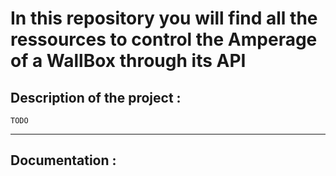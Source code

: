 # In this repository you will find all the ressources to control the Amperage of a WallBox through its API

## Description of the project :

```
TODO
```

---

## Documentation :
